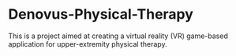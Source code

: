 # Denovus-Physical-Therapy
This is a project aimed at creating a virtual reality (VR) game-based application for upper-extremity physical therapy. 
